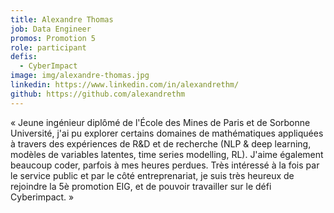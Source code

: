 ```yaml
---
title: Alexandre Thomas
job: Data Engineer
promos: Promotion 5
role: participant
defis: 
  - CyberImpact
image: img/alexandre-thomas.jpg
linkedin: https://www.linkedin.com/in/alexandrethm/
github: https://github.com/alexandrethm
---
```

« Jeune ingénieur diplômé de l'École des Mines de Paris et de Sorbonne Université, j'ai pu explorer certains domaines de mathématiques appliquées à travers des expériences de R&D et de recherche (NLP & deep learning, modèles de variables latentes, time series modelling, RL). J'aime également beaucoup coder, parfois à mes heures perdues. Très intéressé à la fois par le service public et par le côté entreprenariat, je suis très heureux de rejoindre la 5è promotion EIG, et de pouvoir travailler sur le défi Cyberimpact. »
